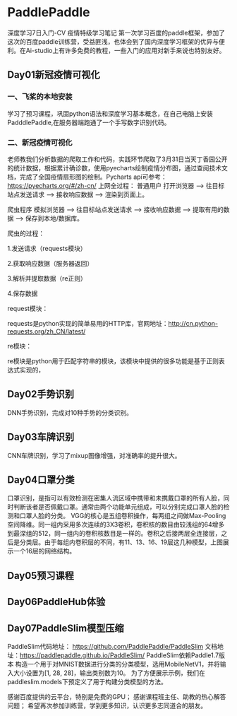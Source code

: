 # PaddlePaddle
深度学习7日入门-CV 疫情特级学习笔记
    第一次学习百度的paddle框架，参加了这次的百度paddle训练营，受益匪浅，也体会到了国内深度学习框架的优异与便利。在Ai-studio上有许多免费的教程，一些入门的应用对新手来说也特别友好。
## Day01新冠疫情可视化
### 一、飞桨的本地安装
学习了预习课程，巩固python语法和深度学习基本概念，在自己电脑上安装PadddlePaddle,在服务器端跑通了一个手写数字识别代码。
### 二、新冠疫情可视化
老师教我们分析数据的爬取工作和代码，实践环节爬取了3月31日当天丁香园公开的统计数据，根据累计确诊数，使用pyecharts绘制疫情分布图，通过查阅技术文档，完成了全国疫情扇形图的绘制。Pycharts api可参考：https://pyecharts.org/#/zh-cn/
上网全过程：
普通用户
打开浏览器 --> 往目标站点发送请求 --> 接收响应数据 --> 渲染到页面上。

爬虫程序
模拟浏览器 --> 往目标站点发送请求 --> 接收响应数据 --> 提取有用的数据 --> 保存到本地/数据库。


爬虫的过程：

1.发送请求（requests模块）

2.获取响应数据（服务器返回）

3.解析并提取数据（re正则）

4.保存数据

request模块：

requests是python实现的简单易用的HTTP库，官网地址：http://cn.python-requests.org/zh_CN/latest/

re模块：

re模块是python用于匹配字符串的模块，该模块中提供的很多功能是基于正则表达式实现的，
## Day02手势识别
DNN手势识别，完成对10种手势的分类识别。
## Day03车牌识别
CNN车牌识别，学习了mixup图像增强，对准确率的提升很大。
## Day04口罩分类
口罩识别，是指可以有效检测在密集人流区域中携带和未携戴口罩的所有人脸，同时判断该者是否佩戴口罩。通常由两个功能单元组成，可以分别完成口罩人脸的检测和口罩人脸的分类。
VGG的核心是五组卷积操作，每两组之间做Max-Pooling空间降维。同一组内采用多次连续的3X3卷积，卷积核的数目由较浅组的64增多到最深组的512，同一组内的卷积核数目是一样的。卷积之后接两层全连接层，之后是分类层。由于每组内卷积层的不同，有11、13、16、19层这几种模型，上图展示一个16层的网络结构。
## Day05预习课程
## Day06PaddleHub体验
## Day07PaddleSlim模型压缩
PaddleSlim代码地址： https://github.com/PaddlePaddle/PaddleSlim
文档地址：https://paddlepaddle.github.io/PaddleSlim/
PaddleSlim依赖Paddle1.7版本
构造一个用于对MNIST数据进行分类的分类模型，选用MobileNetV1，并将输入大小设置为[1, 28, 28]，输出类别数为10。 为了方便展示示例，我们在paddleslim.models下预定义了用于构建分类模型的方法。

感谢百度提供的云平台，特别是免费的GPU；
感谢课程班主任、助教的热心解答问题；
希望再次参加训练营，学到更多知识，认识更多志同道合的朋友。
